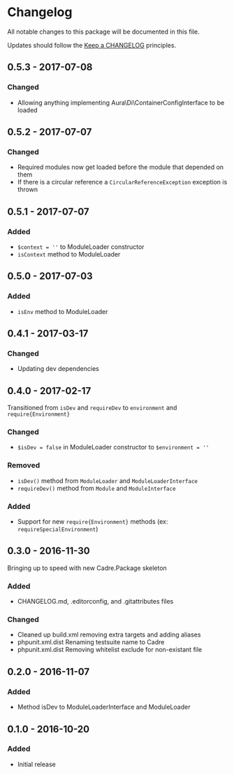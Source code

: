 # Changelog

All notable changes to this package will be documented in this file.

Updates should follow the [Keep a CHANGELOG](http://keepachangelog.com/) principles.

## 0.5.3 - 2017-07-08
### Changed
-  Allowing anything implementing Aura\Di\ContainerConfigInterface to be loaded

## 0.5.2 - 2017-07-07
### Changed
-  Required modules now get loaded before the module that depended on them
-  If there is a circular reference a `CircularReferenceException` exception is thrown

## 0.5.1 - 2017-07-07
### Added
-  `$context = ''` to ModuleLoader constructor
-  `isContext` method to ModuleLoader

## 0.5.0 - 2017-07-03
### Added
-  `isEnv` method to ModuleLoader

## 0.4.1 - 2017-03-17
### Changed
- Updating dev dependencies

## 0.4.0 - 2017-02-17
Transitioned from `isDev` and `requireDev` to `environment` and `require{Environment}`
### Changed
- `$isDev = false` in ModuleLoader constructor to `$environment = ''`
### Removed
- `isDev()` method from `ModuleLoader` and `ModuleLoaderInterface`
- `requireDev()` method from `Module` and `ModuleInterface`
### Added
- Support for new `require{Environment}` methods (ex: `requireSpecialEnvironment`)

## 0.3.0 - 2016-11-30
Bringing up to speed with new Cadre.Package skeleton
### Added
- CHANGELOG.md, .editorconfig, and .gitattributes files
### Changed
- Cleaned up build.xml removing extra targets and adding aliases
- phpunit.xml.dist Renaming testsuite name to Cadre
- phpunit.xml.dist Removing whitelist exclude for non-existant file

## 0.2.0 - 2016-11-07
### Added
- Method isDev to ModuleLoaderInterface and ModuleLoader

## 0.1.0 - 2016-10-20
### Added
- Initial release
